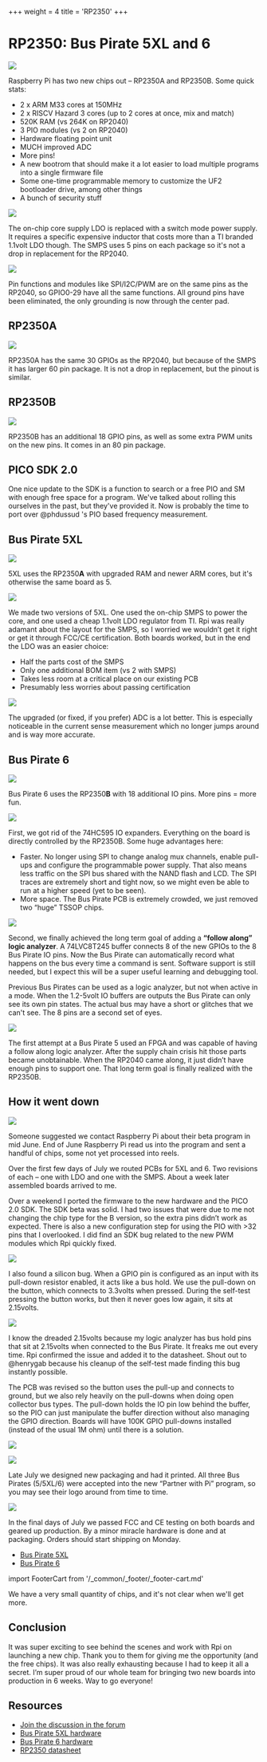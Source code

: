 +++
weight = 4
title = 'RP2350'
+++

# RP2350: Bus Pirate 5XL and 6

![](./img/rp2350/5xl6.jpg)

Raspberry Pi has two new chips out – RP2350A and RP2350B. Some quick stats:
- 2 x ARM M33 cores at 150MHz
- 2 x RISCV Hazard 3 cores (up to 2 cores at once, mix and match)
- 520K RAM (vs 264K on RP2040)
- 3 PIO modules (vs 2 on RP2040)
- Hardware floating point unit
- MUCH improved ADC
- More pins!
- A new bootrom that should make it a lot easier to load multiple programs into a single firmware file
- Some one-time programmable memory to customize the UF2 bootloader drive, among other things
- A bunch of security stuff

![](./img/rp2350/smps.png)

The on-chip core supply LDO is replaced with a switch mode power supply. It requires a specific expensive inductor that costs more than a TI branded 1.1volt LDO though. The SMPS uses 5 pins on each package so it's not a drop in replacement for the RP2040.

![](./img/rp2350/groundpad.png)


Pin functions and modules like SPI/I2C/PWM are on the same pins as the RP2040, so GPIO0-29 have all the same functions. All ground pins have been eliminated, the only grounding is now through the center pad.

## RP2350A

![](./img/rp2350/rp2350a.png)


RP2350A has the same 30 GPIOs as the RP2040, but because of the SMPS it has larger 60 pin package. It is not a drop in replacement, but the pinout is similar.

## RP2350B

![](./img/rp2350/rp2350b.png)

RP2350B has an additional 18 GPIO pins, as well as some extra PWM units on the new pins. It comes in an 80 pin package.

## PICO SDK 2.0

One nice update to the SDK is a function to search or a free PIO and SM with enough free space for a program. We've talked about rolling this ourselves in the past, but they've provided it. Now is probably the time to port over @phdussud 's PIO based frequency measurement.

## Bus Pirate 5XL

![](./img/rp2350/bp5XL-top-view.jpg)


5XL uses the RP2350**A** with upgraded RAM and newer ARM cores, but it's otherwise the same board as 5.

![](./img/rp2350/smpsvsldo.png)


We made two versions of 5XL. One used the on-chip SMPS to power the core, and one used a cheap 1.1volt LDO regulator from TI. Rpi was really adamant about the layout for the SMPS, so I worried we wouldn’t get it right or get it through FCC/CE certification. Both boards worked, but in the end the LDO was an easier choice:

- Half the parts cost of the SMPS
- Only one additional BOM item (vs 2 with SMPS)
- Takes less room at a critical place on our existing PCB
- Presumably less worries about passing certification

![](./img/rp2350/adc-improve.jpg)


The upgraded (or fixed, if you prefer) ADC is a lot better. This is especially noticeable in the current sense measurement which no longer jumps around and is way more accurate.

## Bus Pirate 6

![](./img/rp2350/bp6-top-view.jpg)

Bus Pirate 6 uses the RP2350**B** with 18 additional IO pins. More pins = more fun.

![](./img/rp2350/bp6vbp5.jpg)


First, we got rid of the 74HC595 IO expanders. Everything on the board is directly controlled by the RP2350B. Some huge advantages here:

- Faster. No longer using SPI to change analog mux channels, enable pull-ups and configure the programmable power supply. That also means less traffic on the SPI bus shared with the NAND flash and LCD. The SPI traces are extremely short and tight now, so we might even be able to run at a higher speed (yet to be seen).
- More space. The Bus Pirate PCB is extremely crowded, we just removed two “huge” TSSOP chips.

![](./img/rp2350/labuffer.png)

Second, we finally achieved the long term goal of adding a **“follow along” logic analyzer**. A 74LVC8T245 buffer connects 8 of the new GPIOs to the 8 Bus Pirate IO pins. Now the Bus Pirate can automatically record what happens on the bus every time a command is sent. Software support is still needed, but I expect this will be a super useful learning and debugging tool.

Previous Bus Pirates can be used as a logic analyzer, but not when active in a mode. When the 1.2-5volt IO buffers are outputs the Bus Pirate can only see its own pin states. The actual bus may have a short or glitches that we can't see. The 8 pins are a second set of eyes.

![](./img/rp2350/bp5-arm-fpga.jpg)


The first attempt at a Bus Pirate 5 used an FPGA and was capable of having a follow along logic analyzer. After the supply chain crisis hit those parts became unobtainable. When the RP2040 came along, it just didn’t have enough pins to support one. That long term goal is finally realized with the RP2350B.

## How it went down

![](./img/rp2350/rp-chips.jpg)


Someone suggested we contact Raspberry Pi about their beta program in mid June. End of June Raspberry Pi read us into the program and sent a handful of chips, some not yet processed into reels.

Over the first few days of July we routed PCBs for 5XL and 6. Two revisions of each – one with LDO and one with the SMPS. About a week later assembled boards arrived to me.

Over a weekend  I ported the firmware to the new hardware and the PICO 2.0 SDK. The SDK beta was solid. I had two issues that were due to me not changing the chip type for the B version, so the extra pins didn’t work as expected. There is also a new configuration step for using the PIO with >32 pins that I overlooked. I did find an SDK bug related to the new PWM modules which Rpi quickly fixed. 

![](./img/rp2350/rp2350-pulldown.jpg)

I also found a silicon bug. When a GPIO pin is configured as an input with its pull-down resistor enabled, it acts like a bus hold. We use the pull-down on the button, which connects to 3.3volts when pressed. During the self-test pressing the button works, but then it never goes low again, it sits at 2.15volts. 

![](./img/rp2350/rp2350-e9.png)

I know the dreaded 2.15volts because my logic analyzer has bus hold pins that sit at 2.15volts when connected to the Bus Pirate. It freaks me out every time. Rpi confirmed the issue and added it to the datasheet. Shout out to @henrygab because his cleanup of the self-test made finding this bug instantly possible.

The PCB was revised so the button uses the pull-up and connects to ground, but we also rely heavily on the pull-downs when doing open collector bus types. The pull-down holds the IO pin low behind the buffer, so the PIO can just manipulate the buffer direction without also managing the GPIO direction. Boards will have 100K GPIO pull-downs installed (instead of the usual 1M ohm) until there is a solution.

![](./img/rp2350/label5xl.jpg)

![](./img/rp2350/label6.jpg)

Late July we designed new packaging and had it printed. All three Bus Pirates (5/5XL/6) were accepted into the new “Partner with Pi” program, so you may see their logo around from time to time.

![](./img/rp2350/fcc.png)


In the final days of July we passed FCC and CE testing on both boards and geared up production. By a minor miracle hardware is done and at packaging. Orders should start shipping on Monday.

- [Bus Pirate 5XL](https://dirtypcbs.com/store/designer/details/ian/6666/bus-pirate-5xl-rp2350a-with-enclosure)
- [Bus Pirate 6](https://dirtypcbs.com/store/designer/details/ian/6667/bus-pirate-6-rp2350b-with-enclosure)

import FooterCart from '/_common/_footer/_footer-cart.md' 

<FooterCart/>

We have a very small quantity of chips, and it's not clear when we'll get more. 

## Conclusion

It was super exciting to see behind the scenes and work with Rpi on launching a new chip. Thank you to them for giving me the opportunity (and the free chips). It was also really exhausting because I had to keep it all a secret. I’m super proud of our whole team for bringing two new boards into production in 6 weeks. Way to go everyone!

## Resources

- [Join the discussion in the forum](https://forum.buspirate.com/t/rp2350-bus-pirate-5xl-and-6)
- [Bus Pirate 5XL hardware](https://github.com/DangerousPrototypes/BusPirate5-hardware/tree/main/pcb/5XL-REV0)
- [Bus Pirate 6 hardware](https://github.com/DangerousPrototypes/BusPirate5-hardware/tree/main/pcb/6-REV2b)
- [RP2350 datasheet](https://datasheets.raspberrypi.com/rp2350/rp2350-datasheet.pdf)